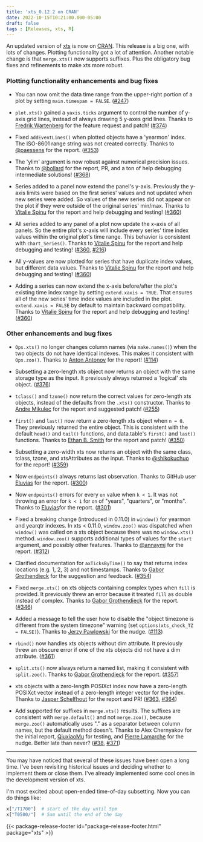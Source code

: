 ```yaml
---
title: 'xts_0.12.2 on CRAN'
date: 2022-10-15T10:21:00.000-05:00
draft: false
tags : [Releases, xts, R]
---
```


An updated version of [xts](http://cran.r-project.org/package=xts) is now on [CRAN](http://cran.r-project.org/). This release is a big one, with lots of changes. Plotting functionality got a lot of attention. Another notable change is that `merge.xts()` now supports suffixes. Plus the obligatory bug fixes and refinements to make xts more robust.

<!--more-->

### Plotting functionality enhancements and bug fixes

* You can now omit the data time range from the upper-right portion of a plot by setting `main.timespan = FALSE`. ([#247](https://github.com/joshuaulrich/xts/issues/247))

* `plot.xts()` gained a `yaxis.ticks` argument to control the number of y-axis grid lines, instead of always drawing 5 y-axes grid lines. Thanks to [Fredrik Wartenberg](https://github.com/FredrikWartenberg) for the feature request and patch! ([#374](https://github.com/joshuaulrich/xts/issues/374))

* Fixed `addEventLines()` when plotted objects have a 'yearmon' index. The ISO-8601 range string was not created correctly. Thanks to [@paessens](https://github.com/paessens) for the report. ([#353](https://github.com/joshuaulrich/xts/issues/353))

* The 'ylim' argument is now robust against numerical precision issues. Thanks to [@bollard](https://github.com/bollard) for the report, PR, and a ton of help debugging intermediate solutions! ([#368](https://github.com/joshuaulrich/xts/issues/368))

* Series added to a panel now extend the panel's y-axis. Previously the y-axis limits were based on the first series' values and not updated when new series were added. So values of the new series did not appear on the plot if they were outside of the original series' min/max. Thanks to [Vitalie Spinu](https://github.com/vspinu) for the report and help debugging and testing! ([#360](https://github.com/joshuaulrich/xts/issues/360))

* All series added to any panel of a plot now update the x-axis of all panels. So the entire plot's x-axis will include every series' time index values within the original plot's time range. This behavior is consistent with `chart_Series()`. Thanks to [Vitalie Spinu](https://github.com/vspinu) for the report and help debugging and testing! ([#360](https://github.com/joshuaulrich/xts/issues/360), [#216](https://github.com/joshuaulrich/xts/issues/216))

* All y-values are now plotted for series that have duplicate index values, but different data values. Thanks to [Vitalie Spinu](https://github.com/vspinu) for the report and help debugging and testing! ([#360](https://github.com/joshuaulrich/xts/issues/360))

* Adding a series can now extend the x-axis before/after the plot's existing time index range by setting `extend.xaxis = TRUE`. That ensures all of the new series' time index values are included in the plot. `extend.xaxis = FALSE` by default to maintain backward compatibility. Thanks to [Vitalie Spinu](https://github.com/vspinu) for the report and help debugging and testing! ([#360](https://github.com/joshuaulrich/xts/issues/360))

### Other enhancements and bug fixes

* `Ops.xts()` no longer changes column names (via `make.names()`) when the two objects do not have identical indexes. This makes it consistent with `Ops.zoo()`. Thanks to [Anton Antonov](https://github.com/tonytonov) for the report! ([#114](https://github.com/joshuaulrich/xts/issues/114))

* Subsetting a zero-length xts object now returns an object with the same storage type as the input. It previously always returned a 'logical' xts object. ([#376](https://github.com/joshuaulrich/xts/issues/376))

* `tclass()` and `tzone()` now return the correct values for zero-length xts objects, instead of the defaults from the `.xts()` constructor. Thanks to [Andre Mikulec](https://github.com/AndreMikulec) for the report and suggested patch! ([#255](https://github.com/joshuaulrich/xts/issues/255))

* `first()` and `last()` now return a zero-length xts object when `n = 0`. They previously returned the entire object. This is consistent with the default `head()` and `tail()` functions, and data.table's `first()` and `last()` functions. Thanks to [Ethan B. Smith](https://github.com/ethanbsmith) for the report and patch! ([#350](https://github.com/joshuaulrich/xts/issues/350))

* Subsetting a zero-width xts now returns an object with the same class, tclass, tzone, and xtsAttributes as the input. Thanks to [@shikokuchuo](https://github.com/shikokuchuo) for the report! ([#359](https://github.com/joshuaulrich/xts/issues/359))

* Now `endpoints()` always returns last observation. Thanks to GitHub user [Eluvias](https://github.com/Eluvias) for the report. ([#300](https://github.com/joshuaulrich/xts/issues/300))

* Now `endpoints()` errors for every `on` value when `k < 1`. It was not throwing an error for `k < 1` for `on` of "years", "quarters", or "months". Thanks to [Eluvias](https://github.com/Eluvias)for the report. ([#301](https://github.com/joshuaulrich/xts/issues/301))

* Fixed a breaking change (introduced in 0.11.0) in `window()` for yearmon and yearqtr indexes. In xts < 0.11.0, `window.zoo()` was dispatched when `window()` was called on a xts object because there was no `window.xts()` method. `window.zoo()` supports additional types of values for the `start` argument, and possibly other features. Thanks to [@annaymj](https://github.com/annaymj) for the report. ([#312](https://github.com/joshuaulrich/xts/issues/312))

* Clarified documentation for `axTicksByTime()` to say that returns index locations (e.g. 1, 2, 3) and not timestamps. Thanks to [Gabor Grothendieck](https://github.com/ggrothendieck) for the suggestion and feedback. ([#354](https://github.com/joshuaulrich/xts/issues/354))

* Fixed `merge.xts()` on xts objects containing complex types when `fill` is provided. It previously threw an error because it treated `fill` as double instead of complex. Thanks to [Gabor Grothendieck](https://github.com/ggrothendieck) for the report. ([#346](https://github.com/joshuaulrich/xts/issues/346))

* Added a message to tell the user how to disable the "object timezone is different from the system timezone" warning (set `options(xts_check_TZ = FALSE)`). Thanks to [Jerzy Pawlowski](https://github.com/algoquant) for the nudge. ([#113](https://github.com/joshuaulrich/xts/issues/113))

* `rbind()` now handles xts objects without dim attribute. It previously threw an obscure error if one of the xts objects did not have a dim attribute. ([#361](https://github.com/joshuaulrich/xts/issues/361))

* `split.xts()` now always return a named list, making it consistent with `split.zoo()`. Thanks to [Gabor Grothendieck](https://github.com/ggrothendieck) for the report. ([#357](https://github.com/joshuaulrich/xts/issues/357))

* xts objects with a zero-length POSIXct index now have a zero-length POSIXct vector instead of a zero-length integer vector for the index. Thanks to [Jasper Schelfhout](https://github.com/JasperSch) for the report and PR! ([#363](https://github.com/joshuaulrich/xts/issues/363), [#364](https://github.com/joshuaulrich/xts/pulls/364))

* Add supported for suffixes in `merge.xts()` results. The suffixes are consistent with `merge.default()` and not `merge.zoo()`, because `merge.zoo()` automatically uses "." as a separator between column names, but the default method doesn't. Thanks to Alex Chernyakov for the initial report, [QiuxiaoMu](https://github.com/stucash) for testing, and [Pierre Lamarche](https://github.com/pierre-lamarche) for the nudge. Better late than never? ([#38](https://github.com/joshuaulrich/xts/issues/38), [#371](https://github.com/joshuaulrich/xts/issues/371))

----

You may have noticed that several of these issues have been open a long time. I've been revisiting historical issues and deciding whether to implement them or close them. I've already implemented some cool ones in the development version of xts.

I'm most excited about open-ended time-of-day subsetting. Now you can do things like:

```r
x["/T1700"]  # start of the day until 5pm
x["T0500/"]  # 5am until the end of the day
```

{{< package-release-footer id="package-release-footer.html" package="xts" >}}
